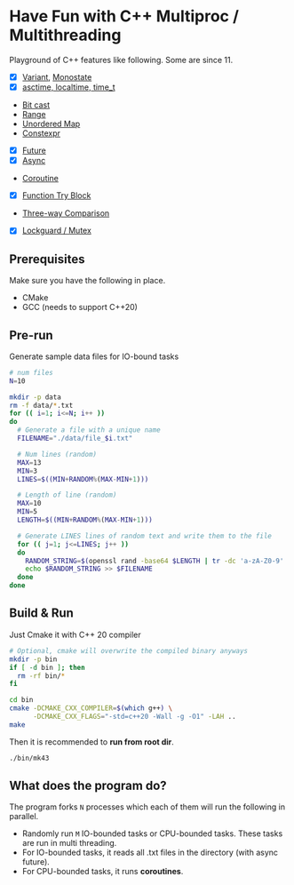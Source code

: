 # Have Fun with C++ Multiproc / Multithreading

Playground of C++ features like following. Some are since 11.

- [x] [Variant](https://en.cppreference.com/w/cpp/utility/variant), [Monostate](https://en.cppreference.com/w/cpp/utility/variant/monostate)
- [x] [asctime, localtime, time_t](https://en.cppreference.com/w/cpp/chrono/c/time)
- [Bit cast](https://en.cppreference.com/w/cpp/numeric/bit_cast)
- [Range](https://en.cppreference.com/w/cpp/ranges/range)
- [Unordered Map](https://en.cppreference.com/w/cpp/container/unordered_map)
- [Constexpr](https://en.cppreference.com/w/cpp/language/constexpr)
- [x] [Future](https://en.cppreference.com/w/cpp/thread/future)
- [x] [Async](https://en.cppreference.com/w/cpp/thread/async)
- [Coroutine](https://en.cppreference.com/w/cpp/language/coroutines)
- [x] [Function Try Block](https://en.cppreference.com/w/cpp/language/function-try-block)
- [Three-way Comparison](https://en.cppreference.com/w/cpp/language/operator_comparison#Three-way_comparison)
- [x] [Lockguard / Mutex](https://en.cppreference.com/w/cpp/thread/lock_guard)

## Prerequisites

Make sure you have the following in place.

- CMake
- GCC (needs to support C++20)

## Pre-run

Generate sample data files for IO-bound tasks

```sh
# num files
N=10

mkdir -p data
rm -f data/*.txt
for (( i=1; i<=N; i++ ))
do
  # Generate a file with a unique name
  FILENAME="./data/file_$i.txt"

  # Num lines (random)
  MAX=13
  MIN=3
  LINES=$((MIN+RANDOM%(MAX-MIN+1)))

  # Length of line (random)
  MAX=10
  MIN=5
  LENGTH=$((MIN+RANDOM%(MAX-MIN+1)))

  # Generate LINES lines of random text and write them to the file
  for (( j=1; j<=LINES; j++ ))
  do
    RANDOM_STRING=$(openssl rand -base64 $LENGTH | tr -dc 'a-zA-Z0-9' | head -c $LENGTH)
    echo $RANDOM_STRING >> $FILENAME
  done
done
```

## Build & Run

Just Cmake it with C++ 20 compiler

```sh
# Optional, cmake will overwrite the compiled binary anyways
mkdir -p bin
if [ -d bin ]; then
  rm -rf bin/*
fi

cd bin
cmake -DCMAKE_CXX_COMPILER=$(which g++) \
      -DCMAKE_CXX_FLAGS="-std=c++20 -Wall -g -O1" -LAH ..
make
```

Then it is recommended to **run from root dir**.

```sh
./bin/mk43
```

## What does the program do?

The program forks `N` processes which each of them will run the following in parallel.

- Randomly run `M` IO-bounded tasks or CPU-bounded tasks. These tasks are run in multi threading.
- For IO-bounded tasks, it reads all .txt files in the directory (with async future).
- For CPU-bounded tasks, it runs **coroutines**.